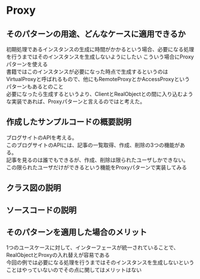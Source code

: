 # Proxy

## そのパターンの用途、どんなケースに適用できるか
初期処理であるインスタンスの生成に時間がかかるという場合、必要になる処理を行うまではそのインスタンスを生成しないようにしたい
こういう場合にProxyパターンを使える  
書籍ではこのインスタンスが必要になった時点で生成するというのはVirtualProxyと呼ばれるもので、他にもRemoteProxyとかAccessProxyというパターンもあるとのこと  
必要になったら生成するというより、ClientとRealObjectとの間に入り込むような実装であれば、Proxyパターンと言えるのではと考えた。

## 作成したサンプルコードの概要説明
ブログサイトのAPIを考える。  
このブログサイトのAPIには、記事の一覧取得、作成、削除の3つの機能がある。  
記事を見るのは誰でもできるが、作成、削除は限られたユーザしかできない。  
この限られたユーザだけができるという機能をProxyパターンで実装してみる  

## クラス図の説明

## ソースコードの説明

## そのパターンを適用した場合のメリット
1つのユースケースに対して、インターフェースが統一されていることで、RealObjectとProxyの入れ替えが容易である  
今回の例では必要になる処理を行うまではそのインスタンスを生成しないということはやっていないのでその点に関してはメリットはない  
